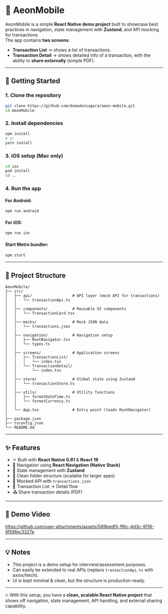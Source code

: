 # 📱 AeonMobile

AeonMobile is a simple **React Native demo project** built to showcase best practices in navigation, state management with **Zustand**, and API mocking for transactions.  
The app contains **two screens**:  

- **Transaction List** → shows a list of transactions.  
- **Transaction Detail** → shows detailed info of a transaction, with the ability to **share externally** (simple PDF).  

---

## 🚀 Getting Started

### 1. Clone the repository
```bash
git clone https://github.com/dumadoniagara/aeon-mobile.git
cd AeonMobile
```

### 2. Install dependencies
```bash
npm install
# or
yarn install
```

### 3. iOS setup (Mac only)
```bash
cd ios
pod install
cd ..
```

### 4. Run the app
#### For Android:
```bash
npm run android
```

#### For iOS:
```bash
npm run ios
```

#### Start Metro bundler:
```bash
npm start
```

---

## 📂 Project Structure

```
AeonMobile/
├── src/
│   ├── api/                  # API layer (mock API for transactions)
│   │   └── transactionApi.ts
│   │
│   ├── components/           # Reusable UI components
│   │   └── TransactionCard.tsx
│   │
│   ├── mocks/                # Mock JSON data
│   │   └── transactions.json
│   │
│   ├── navigation/           # Navigation setup
│   │   ├── RootNavigator.tsx
│   │   └── types.ts
│   │
│   ├── screens/              # Application screens
│   │   ├── TransactionList/
│   │   │   └── index.tsx
│   │   └── TransactionDetail/
│   │       └── index.tsx
│   │
│   ├── store/                # Global state using Zustand
│   │   └── transactionStore.ts
│   │
│   ├── utils/                # Utility functions
│   │   ├── formatDateTime.ts
│   │   └── formatCurrency.ts
│   │
│   └── App.tsx               # Entry point (loads RootNavigator)
│
├── package.json
├── tsconfig.json
└── README.md
```

---

## ✨ Features

- ⚛️ Built with **React Native 0.81** & **React 19**  
- 🧭 Navigation using **React Navigation (Native Stack)**  
- 💾 State management with **Zustand**  
- 📂 Clean folder structure (scalable for larger apps)  
- 📝 Mocked API with `transactions.json`  
- 📱 Transaction List → Detail flow  
- 📤 Share transaction details (PDF)  

---

## 🎥 Demo Video


https://github.com/user-attachments/assets/589bedf5-ff6c-4d3c-9116-9f58fec3327e


---

## 💡 Notes
- This project is a demo setup for interview/assessment purposes.  
- Can easily be extended to real APIs (replace `transactionApi.ts` with axios/fetch).  
- UI is kept minimal & clean, but the structure is production-ready.  

---

🔥 With this setup, you have a **clean, scalable React Native project** that shows off navigation, state management, API handling, and external sharing capability.
